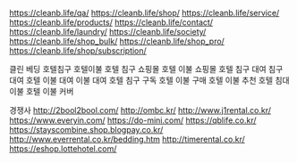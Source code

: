 https://cleanb.life/qa/
https://cleanb.life/shop/
https://cleanb.life/service/
https://cleanb.life/products/
https://cleanb.life/contact/
https://cleanb.life/laundry/
https://cleanb.life/society/
https://cleanb.life/shop_bulk/
https://cleanb.life/shop_pro/
https://cleanb.life/shop/subscription/



클린 베딩
호텔침구
호텔이불
호텔 침구 쇼핑몰
호텔 이불 쇼핑몰
호텔 침구 대여
침구 대여
호텔 이불 대여
이불 대여
호텔 침구 구독
호텔 이불 구매
호텔 이불 추천
호텔 침대 이불
호텔 이불 커버


경쟁사
http://2bool2bool.com/
http://ombc.kr/
http://www.j1rental.co.kr/
https://www.everyin.com/
https://do-mini.com/
https://qblife.co.kr/
https://stayscombine.shop.blogpay.co.kr/
http://www.everrental.co.kr/bedding.htm
http://timerental.co.kr/
https://eshop.lottehotel.com/
